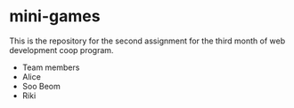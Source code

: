 # mini-games

This is the repository for the second assignment for the third month of web development coop program.

- Team members
- Alice
- Soo Beom
- Riki
